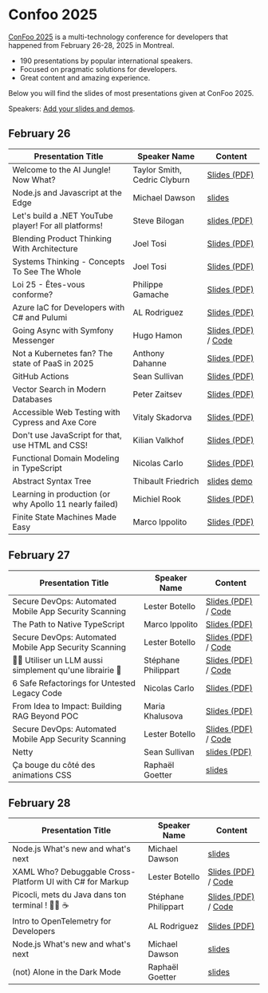 # Confoo 2025

[ConFoo 2025](https://www.confoo.ca/en/2025) is a multi-technology conference for developers that happened from February 26-28, 2025 in Montreal.

- 190 presentations by popular international speakers.
- Focused on pragmatic solutions for developers.
- Great content and amazing experience.

Below you will find the slides of most presentations given at ConFoo 2025.

Speakers: [Add your slides and demos](CONTRIBUTING.md).


## February 26

| Presentation Title                  | Speaker Name                 | Content                                                                                                              |
| ----------------------------------- | ---------------------------- | -------------------------------------------------------------------------------------------------------------------- |
| Welcome to the AI Jungle! Now What? | Taylor Smith, Cedric Clyburn | [Slides (PDF)](26-02-2025/Welcome_to_the_AI_Jungle-Now_What-Taylor_Smith-Cedric_Clyburn.pdf)                         |
| Node.js and Javascript at the Edge  | Michael Dawson               | [slides](2025-02-26/Nodejs_and_JavaScript_at_the_Edge-Michael_Dawson.pdf) |
| Let's build a .NET YouTube player! For all platforms! | Steve Bilogan | [slides (PDF)](/26-02-2025/Lets_build_a_NET_YouTube_player_For_all_platforms-Steve_Bilogan.pdf)                                  |
| Blending Product Thinking With Architecture | Joel Tosi | [Slides (PDF)](26-02-2025/Blending_Product_Thinking_With_Architecture-Joel_Tosi.pdf)                                             |
| Systems Thinking - Concepts To See The Whole | Joel Tosi | [Slides (PDF)](26-02-2025/Systems_Thinking_Concepts_To_See_The_Whole-Joel_Tosi.pdf)                                              |
| Loi 25 - Êtes-vous conforme? | Philippe Gamache             | [Slides (PDF)](2025-02-26/loi-25-etes-vous-conforme-philippe-gamache.pdf)             |
| Azure IaC for Developers with C# and Pulumi | AL Rodriguez | [Slides (PDF)](26-02-2025/Azure_IaC_for_Developers_with_CSharp_and_Pulumi-AL_Rodriguez.pdf)                                      |
| Going Async with Symfony Messenger  | Hugo Hamon | [Slides (PDF)](2025-02-26/Going_Async_with_Symfony_Messenger-Hugo_Hamon.pdf) / [Code](https://github.com/hhamon/messenger-talk)  |
| Not a Kubernetes fan? The state of PaaS in 2025 | Anthony Dahanne | [Slides (PDF)](2025-02-26/Not_a_Kubernetes_fan_The_state_of_PaaS_in_2025-anthony_dahanne.pdf) |
| GitHub Actions                                        | Sean Sullivan                | [Slides (PDF)](26-02-2025/github_actions_sean_sullivan.pdf)                                                          |
| Vector Search in Modern Databases | Peter Zaitsev | [Slides (PDF)](26-02-2025/Vector_search_in_modern_databases-Peter_Zaitsev.pdf) |
| Accessible Web Testing with Cypress and Axe Core | Vitaly Skadorva             | [Slides (PDF)](26-02-2025/Accessible_Web_Testing_with_Cypress_and_Axe_Core-Vitaly_Skadorva.pdf) |
| Don't use JavaScript for that, use HTML and CSS! | Kilian Valkhof | [Slides (PDF)](26-02-2025/dont_use_javascript_for_that-kilian_valkhof.pdf)
| Functional Domain Modeling in TypeScript | Nicolas Carlo | [Slides (PDF)](26-02-2025/Functional_Domain_Modeling_in_TypeScript-Nicolas_Carlo.pdf) |
| Abstract Syntax Tree | Thibault Friedrich | [slides](2025-02-26/abstract_syntax_tree-Thibault_Friedrich.pdf) [demo](2025-02-26/abstract_syntax_tree-Thibault_Friedrich.zip) |
| Learning in production (or why Apollo 11 nearly failed) | Michiel Rook | [Slides (PDF)](https://github.com/confooca/2025/blob/main/2025-02-26/Learning_In_Production-Michiel_Rook.pdf) |
| Finite State Machines Made Easy | Marco Ippolito | [Slides (PDF)](26-02-2025/Finite_State_Machines_Made_Easy-Marco_Ippolito.pdf) |

## February 27

| Presentation Title | Speaker Name  | Content |
|--------------------|---------------|---------|
| Secure DevOps: Automated Mobile App Security Scanning | Lester Botello | [Slides (PDF)](27-02-2025/LesterB%20-%20Confoo2025%20-%20Secure%20DevOps.pdf)  / [Code](https://github.com/nventive/FlutterApplicationTemplate) |
| The Path to Native TypeScript | Marco Ippolito | [Slides (PDF)](27-02-2025/The_Path_to_Native_TypeScript-Marco_Ippolito.pdf) |
| Secure DevOps: Automated Mobile App Security Scanning | Lester Botello | [Slides (PDF)](27-02-2025/LesterB%20-%20Confoo2025%20-%20Secure%20DevOps.pdf)  / [Code](https://github.com/nventive/FlutterApplicationTemplate)|
| 👨‍💻 Utiliser un LLM aussi simplement qu'une librairie 🤖 | Stéphane Philippart | [Slides (PDF)](27-02-2025/Utiliser_un_LLM_aussi_simplement_qu_une_librairie-stephane_philippart.pdf)  / [Code](https://github.com/philippart-s/ai-as-lib)|
| 6 Safe Refactorings for Untested Legacy Code | Nicolas Carlo | [Slides (PDF)](27-02-2025/6_Safe_Refactorings_for_Untested_Legacy_Code-Nicolas_Carlo.pdf) |
| From Idea to Impact: Building RAG Beyond POC | Maria Khalusova | [Slides (PDF)](27-02-2025/From_Idea_to_Impact_Building_RAG_Beyond_POC-Maria_Khalusova.pdf) |
| Secure DevOps: Automated Mobile App Security Scanning | Lester Botello  | [Slides (PDF)](27-02-2025/LesterB%20-%20Confoo2025%20-%20Secure%20DevOps.pdf)  / [Code](https://github.com/nventive/FlutterApplicationTemplate) |
| Netty                                                 | Sean Sullivan | [slides (PDF)](27-02-2025/netty_sean_sullivan.pdf)|
| Ça bouge du côté des animations CSS | Raphaël Goetter | [slides](27-02-2025/Animations_CSS-raphael_goetter.pdf) |

## February 28

| Presentation Title | Speaker Name  | Content |
|--------------------|---------------|---------|
| Node.js What's new and what's next | Michael Dawson | [slides](28-02-2025/Nodejs_whats_new_and_whats_next-Michael_Dawson.pdf) |
| XAML Who? Debuggable Cross-Platform UI with C# for Markup | Lester Botello | [Slides (PDF)](28-02-2025/LesterB%20-%20Confoo2025%20-%20XAML%20Who.pdf)  / [Code](https://github.com/lesterbotello/ConFoo2025)
|Picocli, mets du Java dans ton terminal ! 🧑‍💻 ☕️ | Stéphane Philippart | [Slides (PDF)](28-02-2025/Picocli_mets_du_Java_dans_ton_terminal-stephane_philippart.pdf)  / [Code](https://github.com/philippart-s/jarvis)|
| Intro to OpenTelemetry for Developers | AL Rodriguez | [Slides (PDF)](28-02-2025/Intro_to_OpenTelemetry_for_Developers-AL_Rodriguez.pdf) ||--------------------|---------------|---------|
| Node.js What's new and what's next | Michael Dawson  | [slides](28-02-2025/Nodejs_whats_new_and_whats_next-Michael_Dawson.pdf) |
| (not) Alone in the Dark Mode       | Raphaël Goetter | [slides](28-02-2025/Darkmode-raphael_goetter.pdf)                       |

